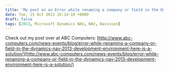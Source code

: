 ```yaml
---
title: 'My post on an Error while renaming a company or field in the Dynamics NAV 2013 Development Environment'
date: Tue, 15 Oct 2013 15:14:10 +0000
draft: false
tags: [2013, Microsoft Dynamics NAV, NAV, Navision]
---
```


Check out my post over at ABC Computers: [http://www.abc-computers.com/news-events/blog/error-while-renaming-a-company-or-field-in-the-dynamics-nav-2013-development-environment-here-is-a-solution/](http://www.abc-computers.com/news-events/blog/error-while-renaming-a-company-or-field-in-the-dynamics-nav-2013-development-environment-here-is-a-solution/)